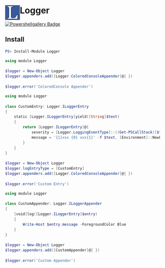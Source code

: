 # <img src="/Docs/Logo/icon.png" alt="Logo" width="48" align="left"/> Logger

[![Powershellgallery Badge][psgallery-badge]][psgallery-status]

## Install

```powershell
PS> Install-Module Logger
```

```powershell
using module Logger

$logger = New-Object Logger
$logger.appenders.add([Logger.ColoredConsoleAppender]@{ })

$logger.error('ColoredConsole Appender')
```

```powershell
using module Logger

class CustomEntry: Logger.ILoggerEntry
{
    static [Logger.ILoggerEntry]yield([String]$text)
    {
        return [Logger.ILoggerEntry]@{
            severity = [Logger.LoggingEventType]::((Get-PSCallStack)[$true].functionName)
            message = '{1}xxx {0} xxx{1}' -f $text, [Environment]::NewLine
        }
    }
}

$logger = New-Object Logger
$logger.logEntryType = [CustomEntry]
$logger.appenders.add([Logger.ColoredConsoleAppender]@{ })

$logger.error('Custom Entry')
```

```powershell
using module Logger

class CustomAppender: Logger.ILoggerAppender
{
    [void]log([Logger.ILoggerEntry]$entry)
    {
        Write-Host $entry.message -ForegroundColor Blue 
    }
}

$logger = New-Object Logger
$logger.appenders.add([CustomAppender]@{ })

$logger.error('Custom Appender')
```

[psgallery-badge]: https://img.shields.io/badge/PowerShell_Gallery-1.0.2-green.svg
[psgallery-status]: https://www.powershellgallery.com/packages/Logger/1.0.2
